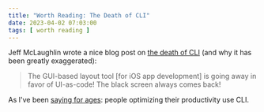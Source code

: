 ```yaml
---
title: "Worth Reading: The Death of CLI"
date: 2023-04-02 07:03:00
tags: [ worth reading ]
---
```

Jeff McLaughlin wrote a nice blog post on [the death of CLI](https://subnetzero.info/2023/03/13/cli-swift/) (and why it has been greatly exaggerated):

> The GUI-based layout tool [for iOS app development] is going away in favor of UI-as-code! The black screen always comes back!

As I've been [saying for ages](https://blog.ipspace.net/series/cli.html): people optimizing their productivity use CLI.
